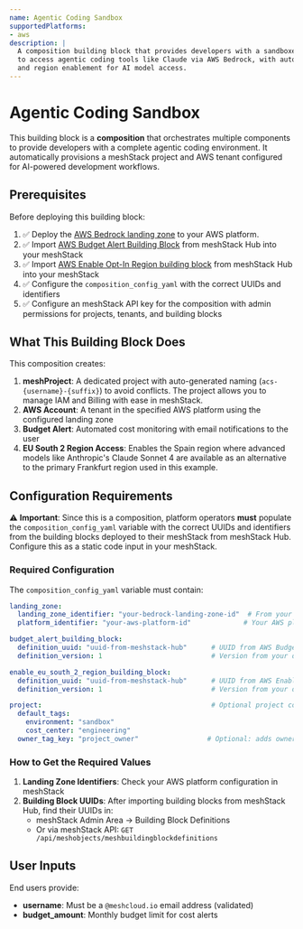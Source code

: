```yaml
---
name: Agentic Coding Sandbox
supportedPlatforms:
- aws
description: |
  A composition building block that provides developers with a sandboxed AWS environment 
  to access agentic coding tools like Claude via AWS Bedrock, with automatic budget alerts 
  and region enablement for AI model access.
---
```

# Agentic Coding Sandbox

This building block is a **composition** that orchestrates multiple components to provide developers with a complete agentic coding environment. It automatically provisions a meshStack project and AWS tenant configured for AI-powered development workflows.

## Prerequisites

Before deploying this building block:

1. ✅ Deploy the [AWS Bedrock landing zone](../backplane/landingzone/README.md) to your AWS platform.
2. ✅ Import [AWS Budget Alert Building Block](https://hub.meshcloud.io/definitions/aws-budget-alert) from meshStack Hub into your meshStack
3. ✅ Import [AWS Enable Opt-In Region building block](https://hub.meshcloud.io/definitions/aws-opt-in-region) from meshStack Hub into your meshStack
4. ✅ Configure the `composition_config_yaml` with the correct UUIDs and identifiers
5. ✅ Configure an meshStack API key for the composition with admin permissions for projects, tenants, and building blocks

## What This Building Block Does

This composition creates:

1. **meshProject**: A dedicated project with auto-generated naming (`acs-{username}-{suffix}`) to avoid conflicts. The project allows you to manage IAM and Billing with ease in meshStack.
2. **AWS Account**: A tenant in the specified AWS platform using the configured landing zone
3. **Budget Alert**: Automated cost monitoring with email notifications to the user
4. **EU South 2 Region Access**: Enables the Spain region where advanced models like Anthropic's Claude Sonnet 4 are available as an alternative to the primary Frankfurt region used in this example.

## Configuration Requirements

⚠️ **Important**: Since this is a composition, platform operators **must** populate the `composition_config_yaml` variable with the correct UUIDs and identifiers from the building blocks deployed to their meshStack from meshStack Hub. Configure this as a static code input in your meshStack.

### Required Configuration

The `composition_config_yaml` variable must contain:

```yaml
landing_zone:
  landing_zone_identifier: "your-bedrock-landing-zone-id"  # From your AWS Bedrock LZ deployment
  platform_identifier: "your-aws-platform-id"             # Your AWS platform identifier

budget_alert_building_block:
  definition_uuid: "uuid-from-meshstack-hub"      # UUID from AWS Budget Alert BB deployment
  definition_version: 1                           # Version from your deployment

enable_eu_south_2_region_building_block:
  definition_uuid: "uuid-from-meshstack-hub"      # UUID from AWS Enable Opt-In Region BB deployment
  definition_version: 1                           # Version from your deployment

project:                                          # Optional project configuration
  default_tags:
    environment: "sandbox"
    cost_center: "engineering"
  owner_tag_key: "project_owner"                 # Optional: adds owner tag to project
```

### How to Get the Required Values

1. **Landing Zone Identifiers**: Check your AWS platform configuration in meshStack
2. **Building Block UUIDs**: After importing building blocks from meshStack Hub, find their UUIDs in:
   - meshStack Admin Area → Building Block Definitions
   - Or via meshStack API: `GET /api/meshobjects/meshbuildingblockdefinitions`

## User Inputs

End users provide:

- **username**: Must be a `@meshcloud.io` email address (validated)
- **budget_amount**: Monthly budget limit for cost alerts

